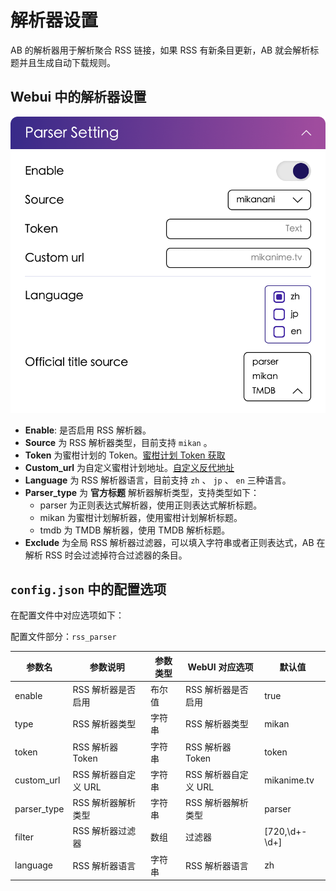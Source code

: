 # 解析器设置

AB 的解析器用于解析聚合 RSS 链接，如果 RSS 有新条目更新，AB 就会解析标题并且生成自动下载规则。

## Webui 中的解析器设置

![parser](../image/config/parser.png)

- **Enable**: 是否启用 RSS 解析器。
- **Source** 为 RSS 解析器类型，目前支持 `mikan` 。
- **Token** 为蜜柑计划的 Token。[蜜柑计划 Token 获取][rss_token]
- **Custom_url** 为自定义蜜柑计划地址。[自定义反代地址][reproxy]
- **Language** 为 RSS 解析器语言，目前支持 `zh` 、 `jp` 、 `en` 三种语言。
- **Parser_type** 为 **官方标题** 解析器解析类型，支持类型如下：
  - parser 为正则表达式解析器，使用正则表达式解析标题。
  - mikan 为蜜柑计划解析器，使用蜜柑计划解析标题。
  - tmdb 为 TMDB 解析器，使用 TMDB 解析标题。
- **Exclude** 为全局 RSS 解析器过滤器，可以填入字符串或者正则表达式，AB 在解析 RSS 时会过滤掉符合过滤器的条目。


## `config.json` 中的配置选项

在配置文件中对应选项如下：

配置文件部分：`rss_parser`

| 参数名         | 参数说明           | 参数类型 | WebUI 对应选项     | 默认值           |
|-------------|----------------|------|----------------|---------------|
| enable      | RSS 解析器是否启用    | 布尔值  | RSS 解析器是否启用    | true          |
| type        | RSS 解析器类型      | 字符串  | RSS 解析器类型      | mikan         |
| token       | RSS 解析器 Token  | 字符串  | RSS 解析器 Token  | token         |
| custom_url  | RSS 解析器自定义 URL | 字符串  | RSS 解析器自定义 URL | mikanime.tv   |
| parser_type | RSS 解析器解析类型    | 字符串  | RSS 解析器解析类型    | parser        |
| filter      | RSS 解析器过滤器     | 数组   | 过滤器            | [720,\d+-\d+] |
| language    | RSS 解析器语言      | 字符串  | RSS 解析器语言      | zh            |


[rss_token]: rss
[reproxy]: proxy##反向代理设置